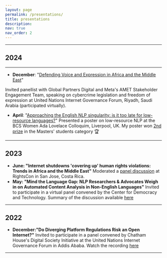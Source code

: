 ```yaml
---
layout: page
permalink: /presentations/
title: presentations
description:
nav: true
nav_order: 2
---
```


<!-- _pages/presentations.md -->

---
## **2024**
---

- **December**: "[Defending Voice and Expression in Africa and the Middle East](https://igf2024.sched.com/event/1sYeR/ws-181-defending-voice-expression-in-africa-and-the-middle-east)"
  
Invited panellist with Global Partners Digital and Meta's AMET Stakeholder Engagement Team, speaking on cybercrime legislation and freedom of expression  at United Nations Internet Governance Forum, Riyadh, Saudi Arabia (participated virtually). 

- **April**: "[Approaching the English NLP singularity: is it too late for low-resource languages?](assets/img/BCS_colloquium_poster.pdf)"
Presented a poster on low-resource NLP at the BCS Women Ada Lovelace Colloquim, Liverpool, UK. My poster won [2nd prize](https://x.com/bcs_lovelace/status/1775922009718804675?lang=en) in the Masters' students category 🏆

---
2023
---

- **June: "Internet shutdowns 'covering up' human rights violations: Trends in Africa and the Middle East"**
Moderated a [panel discussion](https://x.com/GlobalPartnersD/status/1665736747173527553?s=20) at RightsCon in San Jose, Costa Rica.
- **May: "Mind the Language Gap: NLP Researchers & Advocates Weigh in on Automated Content Analysis in Non-English Languages"**
Invited to participate in a virtual panel convened by the Center for Democracy and Technology. Summary of the discussion available [here](https://cdt.org/insights/mind-the-language-gap-nlp-researchers-advocates-weigh-in-on-automated-content-analysis-in-non-english-languages/)


---
2022
---
- **December:"Do Diverging Platform Regulations Risk an Open Internet?"**
  Invited to participate in a panel convened by Chatham House's Digital Society Initiative at the United Nations Internet Governance Forum in Addis Ababa.  Watch the recording [here](https://youtu.be/CRY9_P_qkdU?feature=shared&t=1432)
---


